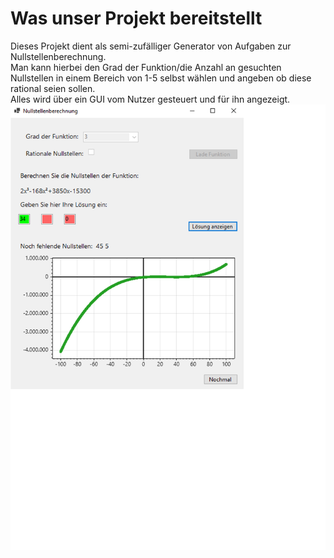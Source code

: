 # Was unser Projekt bereitstellt 
Dieses Projekt dient als semi-zufälliger Generator von Aufgaben zur Nullstellenberechnung.  
Man kann hierbei den Grad der Funktion/die Anzahl an gesuchten Nullstellen in einem Bereich von 1-5 selbst wählen und angeben ob diese rational seien sollen.  
Alles wird über ein GUI vom Nutzer gesteuert und für ihn angezeigt.  
![GUI des Projekts](/SoftwareProjekt.png)
